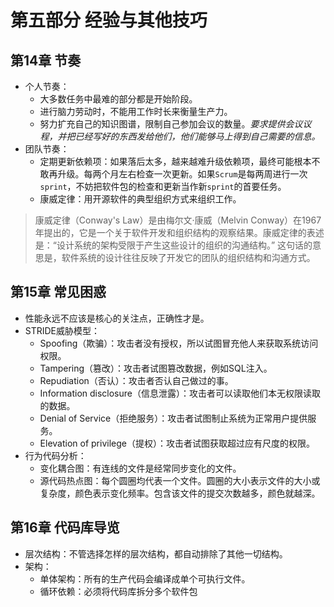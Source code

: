 # 第五部分 经验与其他技巧

## 第14章 节奏

- 个人节奏：
  - 大多数任务中最难的部分都是开始阶段。
  - 进行脑力劳动时，不能用工作时长来衡量生产力。
  - 努力扩充自己的知识图谱，限制自己参加会议的数量。*要求提供会议议程，并把已经写好的东西发给他们，他们能够马上得到自己需要的信息。*
- 团队节奏：
  - 定期更新依赖项：如果落后太多，越来越难升级依赖项，最终可能根本不敢再升级。每两个月左右检查一次更新。如果`Scrum`是每两周进行一次`sprint`，不妨把软件包的检查和更新当作新`sprint`的首要任务。
  - 康威定律：用开源软件的典型组织方式来组织工作。
> 康威定律（Conway's Law）是由梅尔文·康威（Melvin Conway）在1967年提出的，它是一个关于软件开发和组织结构的观察结果。康威定律的表述是：“设计系统的架构受限于产生这些设计的组织的沟通结构。” 这句话的意思是，软件系统的设计往往反映了开发它的团队的组织结构和沟通方式。

## 第15章 常见困惑

- 性能永远不应该是核心的关注点，正确性才是。
- STRIDE威胁模型：
  - Spoofing（欺骗）：攻击者没有授权，所以试图冒充他人来获取系统访问权限。
  - Tampering（篡改）：攻击者试图篡改数据，例如SQL注入。
  - Repudiation（否认）：攻击者否认自己做过的事。
  - Information disclosure（信息泄露）：攻击者可以读取他们本无权限读取的数据。
  - Denial of Service（拒绝服务）：攻击者试图制止系统为正常用户提供服务。
  - Elevation of privilege（提权）：攻击者试图获取超过应有尺度的权限。
- 行为代码分析：
  - 变化耦合图：有连线的文件是经常同步变化的文件。
  - 源代码热点图：每个圆圈均代表一个文件。圆圈的大小表示文件的大小或复杂度，颜色表示变化频率。包含该文件的提交次数越多，颜色就越深。

## 第16章 代码库导览

- 层次结构：不管选择怎样的层次结构，都自动排除了其他一切结构。
- 架构：
  - 单体架构：所有的生产代码会编译成单个可执行文件。
  - 循环依赖：必须将代码库拆分多个软件包